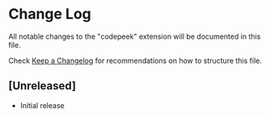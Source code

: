 # Change Log

All notable changes to the "codepeek" extension will be documented in this file.

Check [Keep a Changelog](http://keepachangelog.com/) for recommendations on how to structure this file.

## [Unreleased]

- Initial release